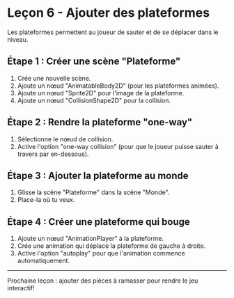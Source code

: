 # Leçon 6 - Ajouter des plateformes

Les plateformes permettent au joueur de sauter et de se déplacer dans le niveau.

## Étape 1 : Créer une scène "Plateforme"
1. Crée une nouvelle scène.
	<!-- Insère capture d'écran ici (nouvelle scène Plateforme) -->
2. Ajoute un nœud "AnimatableBody2D" (pour les plateformes animées).
	<!-- Insère capture d'écran ici (ajout AnimatableBody2D) -->
3. Ajoute un nœud "Sprite2D" pour l'image de la plateforme.
	<!-- Insère capture d'écran ici (ajout Sprite2D) -->
4. Ajoute un nœud "CollisionShape2D" pour la collision.
	<!-- Insère capture d'écran ici (ajout CollisionShape2D) -->

## Étape 2 : Rendre la plateforme "one-way"
1. Sélectionne le nœud de collision.
	<!-- Insère capture d'écran ici (sélection nœud collision) -->
2. Active l'option "one-way collision" (pour que le joueur puisse sauter à travers par en-dessous).
	<!-- Insère capture d'écran ici (option one-way collision) -->

## Étape 3 : Ajouter la plateforme au monde
1. Glisse la scène "Plateforme" dans la scène "Monde".
	<!-- Insère capture d'écran ici (ajout Plateforme dans Monde) -->
2. Place-la où tu veux.
	<!-- Insère capture d'écran ici (placement Plateforme) -->

## Étape 4 : Créer une plateforme qui bouge
1. Ajoute un nœud "AnimationPlayer" à la plateforme.
	<!-- Insère capture d'écran ici (ajout AnimationPlayer) -->
2. Crée une animation qui déplace la plateforme de gauche à droite.
	<!-- Insère capture d'écran ici (animation déplacement) -->
3. Active l'option "autoplay" pour que l'animation commence automatiquement.
	<!-- Insère capture d'écran ici (option autoplay) -->

---
Prochaine leçon : ajouter des pièces à ramasser pour rendre le jeu interactif!

